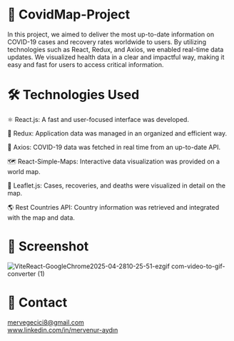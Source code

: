 # 🦠  CovidMap-Project

In this project, we aimed to deliver the most up-to-date information on COVID-19 cases and recovery rates worldwide to users. By utilizing technologies such as React, Redux, and Axios, we enabled real-time data updates. We visualized health data in a clear and impactful way, making it easy and fast for users to access critical information.


# 🛠️ Technologies Used

⚛️ React.js: A fast and user-focused interface was developed. <br/>

🧠 Redux: Application data was managed in an organized and efficient way. <br/>

🔗 Axios: COVID-19 data was fetched in real time from an up-to-date API. <br/>

🗺️ React-Simple-Maps: Interactive data visualization was provided on a world map. <br/>

📍 Leaflet.js: Cases, recoveries, and deaths were visualized in detail on the map. <br/>

🌎 Rest Countries API: Country information was retrieved and integrated with the map and data. <br/>

# 📸 Screenshot

![ViteReact-GoogleChrome2025-04-2810-25-51-ezgif com-video-to-gif-converter (1)](https://github.com/user-attachments/assets/a9306d0b-dd2a-4740-a95a-20fdd4dd6502)


# 📧 Contact
mervegecici8@gmail.com <br/>
www.linkedin.com/in/mervenur-aydın

